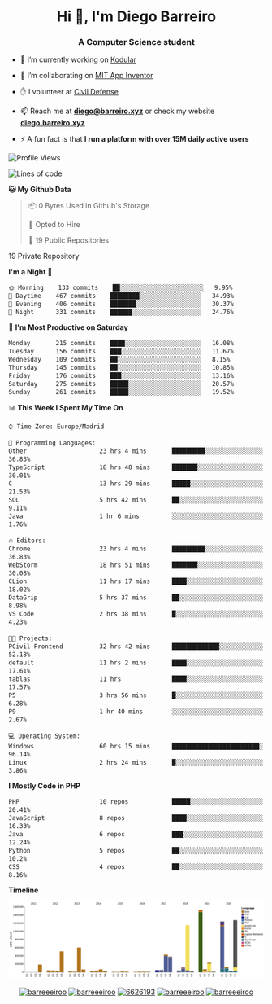 <h1 align="center">Hi 👋, I'm Diego Barreiro</h1>
<h3 align="center">A Computer Science student</h3>

- 🔭 I’m currently working on [Kodular](https://www.kodular.io)

- 👯 I’m collaborating on [MIT App Inventor](https://github.com/mit-cml/appinventor-sources)

- ✋ I volunteer at [Civil Defense](https://proteccioncivil.sdc.gal)

- 📫 Reach me at **diego@barreiro.xyz** or check my website **[diego.barreiro.xyz](https://diego.barreiro.xyz)**

- ⚡ A fun fact is that **I run a platform with over 15M daily active users**

<!--START_SECTION:waka-->
![Profile Views](http://img.shields.io/badge/Profile%20Views-7-blue)

![Lines of code](https://img.shields.io/badge/From%20Hello%20World%20I%27ve%20Written-25.9%20million%20lines%20of%20code-blue)

**🐱 My Github Data** 

> 📦 0 Bytes Used in Github's Storage 
 > 
> 💼 Opted to Hire
 > 
> 📜 19 Public Repositories 
 > 
19 Private Repository 
 > 
**I'm a Night 🦉** 

```text
🌞 Morning    133 commits    ██░░░░░░░░░░░░░░░░░░░░░░░   9.95% 
🌆 Daytime    467 commits    ████████░░░░░░░░░░░░░░░░░   34.93% 
🌃 Evening    406 commits    ███████░░░░░░░░░░░░░░░░░░   30.37% 
🌙 Night      331 commits    ██████░░░░░░░░░░░░░░░░░░░   24.76%

```
📅 **I'm Most Productive on Saturday** 

```text
Monday       215 commits    ████░░░░░░░░░░░░░░░░░░░░░   16.08% 
Tuesday      156 commits    ███░░░░░░░░░░░░░░░░░░░░░░   11.67% 
Wednesday    109 commits    ██░░░░░░░░░░░░░░░░░░░░░░░   8.15% 
Thursday     145 commits    ██░░░░░░░░░░░░░░░░░░░░░░░   10.85% 
Friday       176 commits    ███░░░░░░░░░░░░░░░░░░░░░░   13.16% 
Saturday     275 commits    █████░░░░░░░░░░░░░░░░░░░░   20.57% 
Sunday       261 commits    █████░░░░░░░░░░░░░░░░░░░░   19.52%

```


📊 **This Week I Spent My Time On** 

```text
⌚︎ Time Zone: Europe/Madrid

💬 Programming Languages: 
Other                    23 hrs 4 mins       █████████░░░░░░░░░░░░░░░░   36.83% 
TypeScript               18 hrs 48 mins      ███████░░░░░░░░░░░░░░░░░░   30.01% 
C                        13 hrs 29 mins      █████░░░░░░░░░░░░░░░░░░░░   21.53% 
SQL                      5 hrs 42 mins       ██░░░░░░░░░░░░░░░░░░░░░░░   9.11% 
Java                     1 hr 6 mins         ░░░░░░░░░░░░░░░░░░░░░░░░░   1.76%

🔥 Editors: 
Chrome                   23 hrs 4 mins       █████████░░░░░░░░░░░░░░░░   36.83% 
WebStorm                 18 hrs 51 mins      ███████░░░░░░░░░░░░░░░░░░   30.08% 
CLion                    11 hrs 17 mins      ████░░░░░░░░░░░░░░░░░░░░░   18.02% 
DataGrip                 5 hrs 37 mins       ██░░░░░░░░░░░░░░░░░░░░░░░   8.98% 
VS Code                  2 hrs 38 mins       █░░░░░░░░░░░░░░░░░░░░░░░░   4.23%

🐱‍💻 Projects: 
PCivil-Frontend          32 hrs 42 mins      █████████████░░░░░░░░░░░░   52.18% 
default                  11 hrs 2 mins       ████░░░░░░░░░░░░░░░░░░░░░   17.61% 
tablas                   11 hrs              ████░░░░░░░░░░░░░░░░░░░░░   17.57% 
P5                       3 hrs 56 mins       █░░░░░░░░░░░░░░░░░░░░░░░░   6.28% 
P9                       1 hr 40 mins        ░░░░░░░░░░░░░░░░░░░░░░░░░   2.67%

💻 Operating System: 
Windows                  60 hrs 15 mins      ████████████████████████░   96.14% 
Linux                    2 hrs 24 mins       █░░░░░░░░░░░░░░░░░░░░░░░░   3.86%

```

**I Mostly Code in PHP** 

```text
PHP                      10 repos            █████░░░░░░░░░░░░░░░░░░░░   20.41% 
JavaScript               8 repos             ████░░░░░░░░░░░░░░░░░░░░░   16.33% 
Java                     6 repos             ███░░░░░░░░░░░░░░░░░░░░░░   12.24% 
Python                   5 repos             ██░░░░░░░░░░░░░░░░░░░░░░░   10.2% 
CSS                      4 repos             ██░░░░░░░░░░░░░░░░░░░░░░░   8.16%

```


**Timeline**

![Chart not found](https://raw.githubusercontent.com/barreeeiroo/barreeeiroo/master/charts/bar_graph.png) 


<!--END_SECTION:waka-->

<p align="center">
<a href="https://twitter.com/barreeeiroo" target="blank"><img align="center" src="https://cdn.jsdelivr.net/npm/simple-icons@3.0.1/icons/twitter.svg" alt="barreeeiroo" height="20" width="20" /></a>
<a href="https://linkedin.com/in/barreeeiroo" target="blank"><img align="center" src="https://cdn.jsdelivr.net/npm/simple-icons@3.0.1/icons/linkedin.svg" alt="barreeeiroo" height="20" width="20" /></a>
<a href="https://stackoverflow.com/users/6626193" target="blank"><img align="center" src="https://cdn.jsdelivr.net/npm/simple-icons@3.0.1/icons/stackoverflow.svg" alt="6626193" height="20" width="20" /></a>
<a href="https://fb.com/barreeeiroo" target="blank"><img align="center" src="https://cdn.jsdelivr.net/npm/simple-icons@3.0.1/icons/facebook.svg" alt="barreeeiroo" height="20" width="20" /></a>
<a href="https://instagram.com/barreeeiroo" target="blank"><img align="center" src="https://cdn.jsdelivr.net/npm/simple-icons@3.0.1/icons/instagram.svg" alt="barreeeiroo" height="20" width="20" /></a>
</p>
